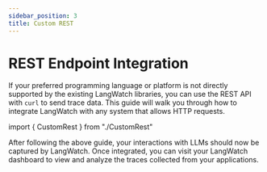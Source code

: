 ```yaml
---
sidebar_position: 3
title: Custom REST
---
```


# REST Endpoint Integration

If your preferred programming language or platform is not directly supported by the existing LangWatch libraries, you can use the REST API with `curl` to send trace data. This guide will walk you through how to integrate LangWatch with any system that allows HTTP requests.

import { CustomRest } from "./CustomRest"

<CustomRest />

After following the above guide, your interactions with LLMs should now
be captured by LangWatch. Once integrated, you can visit your LangWatch
dashboard to view and analyze the traces collected from your
applications.